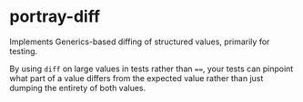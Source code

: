 # portray-diff

Implements Generics-based diffing of structured values, primarily for testing.

By using `diff` on large values in tests rather than `==`, your tests can
pinpoint what part of a value differs from the expected value rather than just
dumping the entirety of both values.
